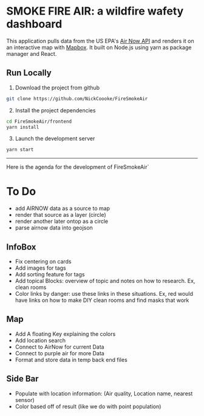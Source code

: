 # SMOKE FIRE AIR: a wildfire wafety dashboard 
This application pulls data from the US EPA's [Air Now API](https://docs.airnowapi.org/) and renders it on an interactive map with [Mapbox](https://docs.mapbox.com/). It built on Node.js using yarn as package manager and React.
## Run Locally
1. Download the project from github
```bash 
git clone https://github.com/NickCoooke/FireSmokeAir
```
2. Install the project dependencies 
```bash 
cd FireSmokeAir/frontend
yarn install
```
3. Launch the development server
```bash
yarn start
```
----------------------------------------------------------------------------
Here is the agenda for the development of FireSmokeAir`
# To Do
- add AIRNOW data as a source to map
- render that source as a layer (circle)
- render another later ontop as a circle
- parse airnow data into geojson


## InfoBox
- Fix centering on cards
- Add images for tags
- Add sorting feature for tags
- Add topical Blocks: overview of topic and notes on how to research. Ex, clean rooms
- Color links by danger: use these links in these situations. Ex, red would have links on how to make DIY clean rooms and find masks that work

## Map
- Add A floating Key explaining the colors 
- Add location search
- Connect to AirNow for current Data
- Connect to purple air for more Data
- Format and store data in temp back end files

## Side Bar
- Populate with location information: (Air quality, Location name, nearest sensor)
- Color based off of result (like we do with point population)

